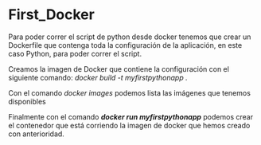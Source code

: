 # First_Docker

Para poder correr el script de python desde docker tenemos que crear un Dockerfile que contenga toda la configuración de la aplicación, en este caso Python, para poder correr el script.

Creamos la imagen de Docker que contiene la configuración con el siguiente comando: *docker build -t myfirstpythonapp .*

Con el comando *docker images* podemos lista las imágenes que tenemos disponibles

Finalmente con el comando __*docker run myfirstpythonapp*__ podemos crear el contenedor que está corriendo la imagen de docker que hemos creado con anterioridad.